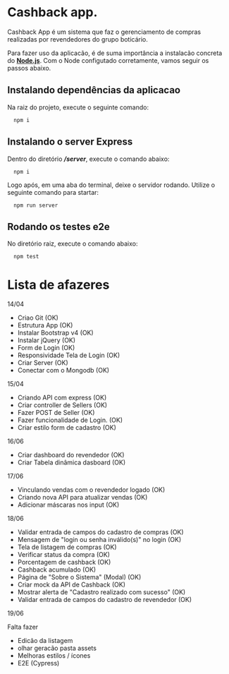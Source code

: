# Cashback app.

Cashback App é um sistema que faz o gerenciamento de compras realizadas por revendedores do grupo boticário.

Para fazer uso da aplicacão, é de suma importância a instalacão concreta do [__Node.js__](https://nodejs.org/pt-br/). Com o Node configutado corretamente, vamos seguir os passos abaixo.

## Instalando dependências da aplicacao
Na raiz do projeto, execute o seguinte comando:

```
  npm i
```

## Instalando o server Express
Dentro do diretório ___/server___, execute o comando abaixo:

```
  npm i
```

Logo após, em uma aba do terminal, deixe o servidor rodando. Utilize o seguinte comando para startar: 

```
  npm run server
```

## Rodando os testes e2e
No diretório raiz, execute o comando abaixo:

```
  npm test
```

# Lista de afazeres

14/04
- Criao Git (OK)
- Estrutura App (OK)
- Instalar Bootstrap v4 (OK)
- Instalar jQuery (OK)
- Form de Login (OK)
- Responsividade Tela de Login (OK)
- Criar Server (OK)
- Conectar com o Mongodb (OK)

15/04
- Criando API com express (OK)
- Criar controller de Sellers (OK)
- Fazer POST de Seller (OK)
- Fazer funcionalidade de Login. (OK)
- Criar estilo form de cadastro (OK)

16/06
- Criar dashboard do revendedor (OK)
- Criar Tabela dinâmica dasboard (OK)

17/06
- Vinculando vendas com o revendedor logado (OK)
- Criando nova API para atualizar vendas (OK)
- Adicionar máscaras nos input (OK)

18/06
- Validar entrada de campos do cadastro de compras (OK)
- Mensagem de "login ou senha inválido(s)" no login (OK)
- Tela de listagem de compras (OK)
- Verificar status da compra (OK)
- Porcentagem de cashback (OK)
- Cashback acumulado  (OK)
- Página de "Sobre o Sistema" (Modal) (OK)
- Criar mock da API de Cashback (OK)
- Mostrar alerta de "Cadastro realizado com sucesso" (OK)
- Validar entrada de campos do cadastro de revendedor (OK)

19/06

Falta fazer
- Edicão da listagem
- olhar geracão pasta assets
- Melhoras estilos / ícones
- E2E (Cypress)
